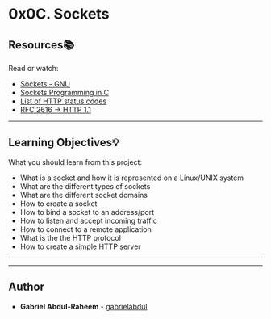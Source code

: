 # 0x0C. Sockets

## Resources:books:
Read or watch:
* [Sockets - GNU](https://intranet.hbtn.io/rltoken/8-GQYB18McIu6nJsG_IPew)
* [Sockets Programming in C](https://intranet.hbtn.io/rltoken/ACPJ5oRoCzUt3IajvwEKBg)
* [List of HTTP status codes](https://intranet.hbtn.io/rltoken/7QEbgeOKOqhgVaXwvHvQyA)
* [RFC 2616 -> HTTP 1.1](https://intranet.hbtn.io/rltoken/P0XuV4t2pEPevLZGLU8Gtg)

---
## Learning Objectives:bulb:
What you should learn from this project:

* What is a socket and how it is represented on a Linux/UNIX system
* What are the different types of sockets
* What are the different socket domains
* How to create a socket
* How to bind a socket to an address/port
* How to listen and accept incoming traffic
* How to connect to a remote application
* What is the the HTTP protocol
* How to create a simple HTTP server

---
---

## Author
* **Gabriel Abdul-Raheem** - [gabrielabdul](https://github.com/gabrielabdul)